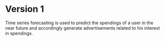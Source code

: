 # Version 1
 Time series forecasting is used to predict the spendings of a user in the near future and accordingly generate advertisements related to his interest in spendings.
